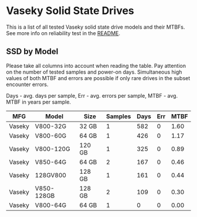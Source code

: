 Vaseky Solid State Drives
=========================

This is a list of all tested Vaseky solid state drive models and their MTBFs. See
more info on reliability test in the [README](https://github.com/bsdhw/SMART).

SSD by Model
------------

Please take all columns into account when reading the table. Pay attention on the
number of tested samples and power-on days. Simultaneous high values of both MTBF
and errors are possible if only rare drives in the subset encounter errors.

Days - avg. days per sample,
Err  - avg. errors per sample,
MTBF - avg. MTBF in years per sample.

| MFG       | Model              | Size   | Samples | Days  | Err   | MTBF |
|-----------|--------------------|--------|---------|-------|-------|------|
| Vaseky    | V800-32G           | 32 GB  | 1       | 582   | 0     | 1.60   |
| Vaseky    | V800-60G           | 64 GB  | 1       | 426   | 0     | 1.17   |
| Vaseky    | V800-120G          | 120 GB | 1       | 325   | 0     | 0.89   |
| Vaseky    | V850-64G           | 64 GB  | 2       | 167   | 0     | 0.46   |
| Vaseky    | 128GV800           | 128 GB | 1       | 161   | 0     | 0.44   |
| Vaseky    | V850-128GB         | 128 GB | 2       | 109   | 0     | 0.30   |
| Vaseky    | V800-64G           | 64 GB  | 1       | 0     | 0     | 0.00   |

